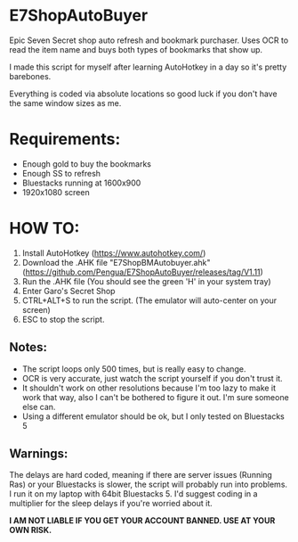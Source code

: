 # E7ShopAutoBuyer

Epic Seven Secret shop auto refresh and bookmark purchaser. Uses OCR to read the item name and buys both types of bookmarks that show up. 

I made this script for myself after learning AutoHotkey in a day so it's pretty barebones.

Everything is coded via absolute locations so good luck if you don't have the same window sizes as me.

# Requirements:
- Enough gold to buy the bookmarks
- Enough SS to refresh
- Bluestacks running at 1600x900
- 1920x1080 screen

# HOW TO:
1. Install AutoHotkey (https://www.autohotkey.com/)
2. Download the .AHK file "E7ShopBMAutobuyer.ahk" (https://github.com/Pengua/E7ShopAutoBuyer/releases/tag/V1.11) 
3. Run the .AHK file (You should see the green 'H' in your system tray)
4. Enter Garo's Secret Shop
5. CTRL+ALT+S to run the script. (The emulator will auto-center on your screen)
6. ESC to stop the script.

## Notes:
- The script loops only 500 times, but is really easy to change.
- OCR is very accurate, just watch the script yourself if you don't trust it.
- It shouldn't work on other resolutions because I'm too lazy to make it work that way, also I can't be bothered to figure it out. I'm sure someone else can.
- Using a different emulator should be ok, but I only tested on Bluestacks 5

## Warnings:

The delays are hard coded, meaning if there are server issues (Running Ras) or your Bluestacks is slower, the script will probably run into problems. I run it on my laptop with 64bit Bluestacks 5. I'd suggest coding in a multiplier for the sleep delays if you're worried about it.

__I AM NOT LIABLE IF YOU GET YOUR ACCOUNT BANNED. USE AT YOUR OWN RISK.__
